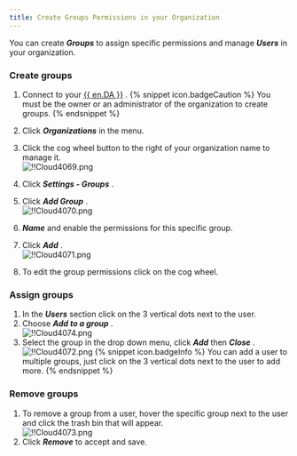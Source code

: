 ```yaml
---
title: Create Groups Permissions in your Organization
---
```

You can create ***Groups*** to assign specific permissions and manage ***Users*** in your organization.  

### Create groups 

1. Connect to your [{{ en.DA }}](https://portal.devolutions.com/) . 
{% snippet icon.badgeCaution %} 
You must be the owner or an administrator of the organization to create groups. 
{% endsnippet %}
 
2. Click ***Organizations*** in the menu. 
1. Click the cog wheel button to the right of your organization name to manage it.  
![!!Cloud4069.png](https://webdevolutions.azureedge.net/docs/en/cloud/Cloud4069.png) 
1. Click ***Settings - Groups*** . 
1. Click ***Add Group*** .  
![!!Cloud4070.png](https://webdevolutions.azureedge.net/docs/en/cloud/Cloud4070.png) 
1. ***Name*** and enable the permissions for this specific group. 
1. Click ***Add*** .  
![!!Cloud4071.png](https://webdevolutions.azureedge.net/docs/en/cloud/Cloud4071.png) 
1. To edit the group permissions click on the cog wheel.  

### Assign groups 

1. In the ***Users*** section click on the 3 vertical dots next to the user. 
1. Choose ***Add to a group*** .  
![!!Cloud4074.png](https://webdevolutions.azureedge.net/docs/en/cloud/Cloud4074.png) 
1. Select the group in the drop down menu, click ***Add*** then ***Close*** .  
![!!Cloud4072.png](https://webdevolutions.azureedge.net/docs/en/cloud/Cloud4072.png) 
{% snippet icon.badgeInfo %} 
You can add a user to multiple groups, just click on the 3 vertical dots next to the user to add more. 
{% endsnippet %}  
 
### Remove groups 

1. To remove a group from a user, hover the specific group next to the user and click the trash bin that will appear.  
![!!Cloud4073.png](https://webdevolutions.azureedge.net/docs/en/cloud/Cloud4073.png) 
1. Click ***Remove*** to accept and save. 

